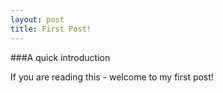 ```yaml
---
layout: post
title: First Post!
---
```


###A quick introduction

If you are reading this - welcome to my first post!